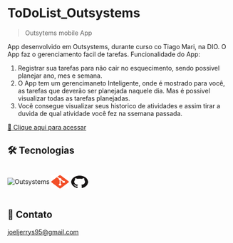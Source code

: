 # ToDoList_Outsystems




> Outsytems mobile App

App desenvolvido em Outsystems, durante curso co Tiago Mari, na DIO. O App faz o gerenciamento facil de tarefas. 
Funcionalidade do App:
1. Registrar sua tarefas para não cair no esquecimento, sendo possivel planejar ano, mes e semana.
2. O App tem um gerencimaneto Inteligente, onde é mostrado para você, as tarefas que deverão ser planejada naquele dia. Mas é possivel visualizar todas as tarefas planejadas.
3. Você consegue visualizar seus historico de atividades e assim tirar a duvida de qual atividade você fez na ssemana passada.

[🔗 Clique aqui para acessar](https://personal-i56aztoz.outsystemscloud.com/PreviewInDevices/ShareMobileApp.aspx?URL=/ToDoList/&_ts=88579)

## 🛠 Tecnologias

<div style="display: inline_block"><br>
  <img align="center" alt="Outsystems" height="30" width="40" src="https://www.outsystems.com/-/media/themes/outsystems/website/site-theme/imgs/logo.svg?updated=20211217193441">
   <img align="center" alt="Git" height="30" width="40" src="https://github.com/devicons/devicon/blob/master/icons/git/git-original.svg">
  <img align="center" alt="GitHub" height="30" width="40" src="https://github.com/devicons/devicon/blob/master/icons/github/github-original.svg">
</div> <br/>

## 💛 Contato

joeljerrys95@gmail.com
